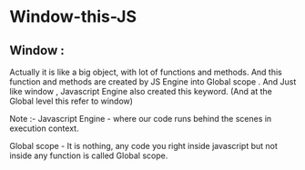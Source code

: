 ﻿# Window-this-JS

## Window :

Actually it is like a big object, with lot of functions and methods. And this function and methods are created by JS Engine into Global scope .
And Just like window , Javascript Engine also created this keyword. (And at the Global level this refer to window)

Note :- Javascript Engine - where our code runs behind the scenes in execution context.

Global scope - It is nothing, any code you right inside javascript but not inside any function is called Global scope.
